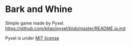 # Bark and Whine

Simple game made by Pyxel.
https://github.com/kitao/pyxel/blob/master/README.ja.md

Pyxel is under [MIT license](http://en.wikipedia.org/wiki/MIT_License)
